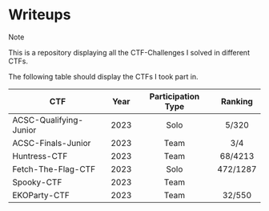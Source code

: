 # Writeups
> [!NOTE]
> This is a repository displaying all the CTF-Challenges I solved in different CTFs. 
>
> The following table should display the CTFs I took part in.
> 
> | CTF | Year | Participation Type | Ranking | 
> | ------------- | ------------- | :-------------:  | :-----: |
> | ACSC-Qualifying-Junior | 2023 | Solo | 5/320 |
> | ACSC-Finals-Junior | 2023 | Team | 3/4 |
> | Huntress-CTF | 2023 | Team | 68/4213 |
> | Fetch-The-Flag-CTF | 2023 | Solo | 472/1287 |
> | Spooky-CTF | 2023 | Team |  |
> | EKOParty-CTF | 2023 | Team | 32/550 |
